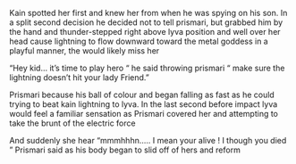 Kain spotted her first and knew her from when he was spying on his son. In a split second decision he decided not to tell prismari, but grabbed him by the hand and thunder-stepped right above lyva position and well over her head cause lightning to flow downward toward the metal goddess in a playful manner, the would likely miss her

“Hey kid... it’s time to play hero “ he said throwing prismari “ make sure the lightning doesn’t hit your lady Friend.” 

Prismari because his ball of colour and began falling as fast as he could trying to beat kain lightning to lyva. In the last second before impact lyva would feel a  familiar sensation as Prismari covered her and attempting to take the brunt of the electric force 

And suddenly she hear “mmmhhhn..... I mean your alive ! I though you died ” Prismari said as his body began to slid off of hers and reform